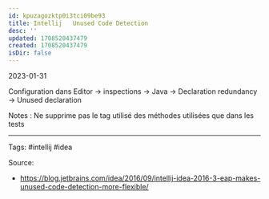 ```yaml
---
id: kpuzagozktp0i3tci09be93
title: Intellij   Unused Code Detection
desc: ''
updated: 1708520437479
created: 1708520437479
isDir: false
---
```

2023-01-31

Configuration dans Editor -> inspections -> Java -> Declaration redundancy -> Unused declaration

Notes : Ne supprime pas le tag utilisé des méthodes utilisées que dans les tests

--- 
Tags: #intellij #idea

Source:
- https://blog.jetbrains.com/idea/2016/09/intellij-idea-2016-3-eap-makes-unused-code-detection-more-flexible/

